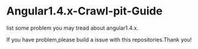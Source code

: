 # Angular1.4.x-Crawl-pit-Guide
list some problem you may tread about angular1.4.x.

If you have problem,please build a issue with this repositories.Thank you!
